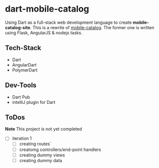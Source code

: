 # dart-mobile-catalog
Using Dart as a full-stack web development language to create **mobile-catalog-site**. This is a rewrite of [mobile-catalog](https://github.com/jnoortheen/mobile-catalog). The former one is written using Flask, AngularJS & nodejs tasks. 

## Tech-Stack

* Dart 
* AngularDart
* PolymerDart


## Dev-Tools

* Dart Pub
* intelliJ plugin for Dart

## __ToDos__
**Note** This project is not yet completed

- [ ] iteration 1
  - [ ] creating routes`
  - [ ] creatomg controllers/end-point handlers
  - [ ] creating dummy views
  - [ ] creating dummy data
